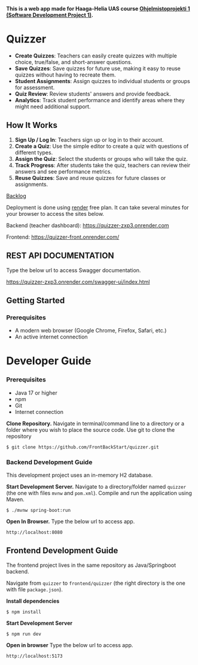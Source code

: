**This is a web app made for Haaga-Helia UAS course [Ohjelmistoprojekti 1 (Software Development Project 1)](https://software-development-project-1.github.io/).**

# Quizzer

- **Create Quizzes**: Teachers can easily create quizzes with multiple choice, true/false, and short-answer questions.
- **Save Quizzes**: Save quizzes for future use, making it easy to reuse quizzes without having to recreate them.
- **Student Assignments**: Assign quizzes to individual students or groups for assessment.
- **Quiz Review**: Review students' answers and provide feedback.
- **Analytics**: Track student performance and identify areas where they might need additional support.

## How It Works

1. **Sign Up / Log In**: Teachers sign up or log in to their account.
2. **Create a Quiz**: Use the simple editor to create a quiz with questions of different types.
3. **Assign the Quiz**: Select the students or groups who will take the quiz.
4. **Track Progress**: After students take the quiz, teachers can review their answers and see performance metrics.
5. **Reuse Quizzes**: Save and reuse quizzes for future classes or assignments.

[Backlog](https://github.com/orgs/FrontBackStart/projects/1/views/1)


Deployment is done using [render](https://render.com/) free plan. It can take several minutes for your browser to access the sites below.

Backend (teacher dashboard): https://quizzer-zxp3.onrender.com

Frontend: https://quizzer-front.onrender.com/


## REST API DOCUMENTATION

Type the below url to access Swagger documentation.

https://quizzer-zxp3.onrender.com/swagger-ui/index.html

## Getting Started

### Prerequisites

- A modern web browser (Google Chrome, Firefox, Safari, etc.)
- An active internet connection

# Developer Guide

### Prerequisites

- Java 17 or higher
- npm
- Git
- Internet connection

**Clone Repository.** Navigate in terminal/command line to a directory or a folder where you wish to place the source code. Use git to clone the repository

    $ git clone https://github.com/FrontBackStart/quizzer.git

### Backend Development Guide

This development project uses an in-memory H2 database.

**Start Development Server.** Navigate to a directory/folder named `quizzer` (the one with files `mvnw` and `pom.xml`). Compile and run the application using Maven.

    $ ./mvnw spring-boot:run

**Open In Browser.** Type the below url to access app.

    http://localhost:8080

## Frontend Development Guide

The frontend project lives in the same repository as Java/Springboot backend.

Navigate from `quizzer` to `frontend/quizzer` (the right directory is the one with file `package.json`).

**Install dependencies**

    $ npm install

**Start Development Server**

    $ npm run dev

**Open in browser** Type the below url to access app.

    http://localhost:5173
